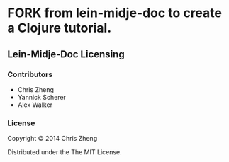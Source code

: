 # FORK from lein-midje-doc to create a Clojure tutorial.








## Lein-Midje-Doc Licensing
  
  
### Contributors

- Chris Zheng
- Yannick Scherer
- Alex Walker
  
### License

Copyright © 2014 Chris Zheng

Distributed under the The MIT License.